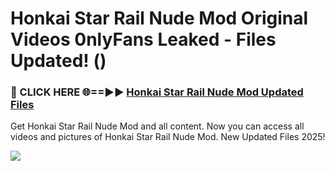 # Honkai Star Rail Nude Mod Original Videos 0nlyFans Leaked - Files Updated! ()

<h3>🔴 CLICK HERE 🌐==►► <a href="https://tinyurl.com/2p9ay9w9" rel="nofollow">Honkai Star Rail Nude Mod Updated Files</a></h3>

Get Honkai Star Rail Nude Mod and all content. Now you can access all videos and pictures of Honkai Star Rail Nude Mod. New Updated Files 2025!

[![](https://i.imgur.com/KQgVmj3.gif)](https://tinyurl.com/2p9ay9w9)
